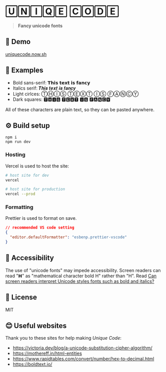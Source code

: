 # 🅄🄽🄸🅀🄴 🄲🄾🄳🄴

> **Fancy unicode fonts**

## 🦋 Demo

[uniquecode.now.sh](https://uniquecode.now.sh/)

## 🔡 Examples

- Bold sans-serif: 𝗧𝗵𝗶𝘀 𝘁𝗲𝘅𝘁 𝗶𝘀 𝗳𝗮𝗻𝗰𝘆
- Italics serif: 𝑻𝒉𝒊𝒔 𝒕𝒆𝒙𝒕 𝒊𝒔 𝒇𝒂𝒏𝒄𝒚
- Light cirlces: ⓉⒽⒾⓈ ⓉⒺⓍⓉ ⒾⓈ ⒻⒶⓃⒸⓎ
- Dark squares: 🆃🅷🅸🆂 🆃🅴🆇🆃 🅸🆂 🅵🅰🅽🅲🆈

All of these characters are plain text, so they can be pasted anywhere.

## ⚙️ Build setup

```
npm i
npm run dev
```

### Hosting

Vercel is used to host the site:

```bash
# host site for dev
vercel

# host site for production
vercel --prod
```

### Formatting
Prettier is used to format on save.

```json
// recommended VS code setting
{
  "editor.defaultFormatter": "esbenp.prettier-vscode"
}
```

## 💬 Accessibility 

The use of "unicode fonts" may impede accessibility. Screen readers can read "𝗛" as "mathematical character bold H" rather than "H". Read [Can screen readers interpret Unicode styles fonts such as bold and italics?](https://ux.stackexchange.com/questions/118149/can-screen-readers-interpret-unicode-styles-fonts-such-as-bold-and-italics)

## 📜 License

MIT

## 😊 Useful websites

Thank you to these sites for help making _Unique Code_:

- https://victoria.dev/blog/a-unicode-substitution-cipher-algorithm/
- https://mothereff.in/html-entities
- https://www.rapidtables.com/convert/number/hex-to-decimal.html
- https://boldtext.io/
